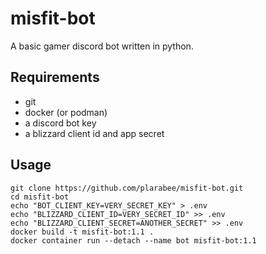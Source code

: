 # misfit-bot

A basic gamer discord bot written in
python.

## Requirements
+ git
+ docker (or podman)
+ a discord bot key
+ a blizzard client id and app secret

## Usage
```
git clone https://github.com/plarabee/misfit-bot.git
cd misfit-bot
echo "BOT_CLIENT_KEY=VERY_SECRET_KEY" > .env
echo "BLIZZARD_CLIENT_ID=VERY_SECRET_ID" >> .env
echo "BLIZZARD_CLIENT_SECRET=ANOTHER_SECRET" >> .env
docker build -t misfit-bot:1.1 .
docker container run --detach --name bot misfit-bot:1.1
```